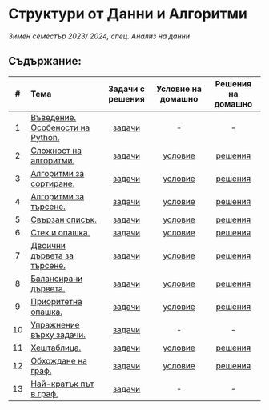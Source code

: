 # Структури от Данни и Алгоритми
*Зимен семестър 2023/ 2024, спец. Анализ на данни*

## Съдържание:


| # | Тема | Задачи с решения | Условие на домашно | Решения на домашно  |
|:-:|:-|:-:|:-:|:-:|
| 1 | [Въведение. Особености на Python.](Seminars/sem_01)| [задачи](Tasks/tasks_01)| - | - |
| 2 | [Сложност на алгоритми.](Seminars/sem_02)          | [задачи](Tasks/tasks_02)| [условие](https://www.hackerrank.com/contests/sda-ad-hw-1-2023)           | [решения](Homeworks/hw_01)                                       |
| 3 | [Алгоритми за сортиране.](Seminars/sem_03)         | [задачи](Tasks/tasks_03)| [условие](https://www.hackerrank.com/contests/sda-ad-hw-2-2023)           | [решения](Homeworks/hw_02)                                       |
| 4 | [Алгоритми за търсене.](Seminars/sem_04)           | [задачи](Tasks/tasks_04)| [условие](https://www.hackerrank.com/contests/sda-ad-hw-3-2023)           | [решения](Homeworks/hw_03)                                       |
| 5 | [Свързан списък.](Seminars/sem_05)                 | [задачи](Tasks/tasks_05)| [условие](https://www.hackerrank.com/contests/sda-ad-hw-4-2023)           | [решения](Homeworks/hw_04)                                       |
| 6 | [Стек и опашка.](Seminars/sem_06)                  | [задачи](Tasks/tasks_06)| [условие](https://www.hackerrank.com/contests/sda-ad-hw-5-2023)           | [решения](Homeworks/hw_05)                                       |
| 7 | [Двоични дървета за търсене.](Seminars/sem_07)     | [задачи](Tasks/tasks_07)| [условие](https://www.hackerrank.com/contests/sda-ad-hw-6-2023)           | [решения](Homeworks/hw_06)                                       |
| 8 | [Балансирани дървета.](Seminars/sem_08)            | [задачи](Tasks/tasks_08)| [условие](https://www.hackerrank.com/contests/sda-ad-hw-7-2023)           | [решения](Homeworks/hw_07)                                       |
| 9 | [Приоритетна опашка.](Seminars/sem_09)             | [задачи](Tasks/tasks_09)| [условие](https://www.hackerrank.com/contests/sda-ad-hw-8-2023)           | [решения](Homeworks/hw_08)                                       |
| 10 | [Упражнение върху задачи.](Seminars/sem_10)       | [задачи](Tasks/tasks_10)| - | - |
| 11 | [Хештаблица.](Seminars/sem_11)                    | [задачи](Tasks/tasks_11)| [условие](https://www.hackerrank.com/contests/sda-ad-hw-9-2023)          | [решения](Homeworks/hw_09)                                       |
| 12 | [Обхождане на граф.](Seminars/sem_12)             | [задачи](Tasks/tasks_12)| [условие](https://www.hackerrank.com/contests/sda-ad-hw-10-2023)          | [решения](Homeworks/hw_10)                                       |
| 13 | [Най-кратък път в граф.](Seminars/sem_13)         | [задачи](Tasks/tasks_13)| - | - |
